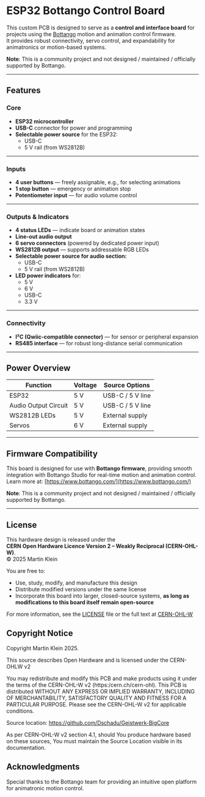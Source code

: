 # ESP32 Bottango Control Board

This custom PCB is designed to serve as a **control and interface board** for projects using the [Bottango](https://www.bottango.com/) motion and animation control firmware.  
It provides robust connectivity, servo control, and expandability for animatronics or motion-based systems.

**Note**: This is a community project and not designed / maintained / officially supported by Bottango.

---

## Features

### Core
- **ESP32 microcontroller**
- **USB-C** connector for power and programming  
- **Selectable power source** for the ESP32:  
  - USB-C  
  - 5 V rail (from WS2812B)

---

### Inputs
- **4 user buttons** — freely assignable, e.g., for selecting animations  
- **1 stop button** — emergency or animation stop  
- **Potentiometer input** — for audio volume control  

---

### Outputs & Indicators
- **4 status LEDs** — indicate board or animation states  
- **Line-out audio output**  
- **6 servo connectors** (powered by dedicated power input)  
- **WS2812B output** — supports addressable RGB LEDs  
- **Selectable power source for audio section:**  
  - USB-C  
  - 5 V rail (from WS2812B)  
- **LED power indicators** for:  
  - 5 V  
  - 6 V  
  - USB-C  
  - 3.3 V  

---

### Connectivity
- **I²C (Qwiic-compatible connector)** — for sensor or peripheral expansion  
- **RS485 interface** — for robust long-distance serial communication  

---

## Power Overview

| Function             | Voltage  | Source Options               |
|----------------------|----------|------------------------------|
| ESP32                | 5 V      | USB-C / 5 V line             |
| Audio Output Circuit | 5 V      | USB-C / 5 V line             |
| WS2812B LEDs         | 5 V      | External supply              |
| Servos               | 6 V      | External supply              |

---

## Firmware Compatibility

This board is designed for use with **Bottango firmware**, providing smooth integration with Bottango Studio for real-time motion and animation control.  
Learn more at: [https://www.bottango.com/](https://www.bottango.com/)

**Note**: This is a community project and not designed / maintained / officially supported by Bottango.

---

## License

This hardware design is released under the  
**CERN Open Hardware Licence Version 2 – Weakly Reciprocal (CERN-OHL-W)**.  
© 2025 Martin Klein 

You are free to:
- Use, study, modify, and manufacture this design  
- Distribute modified versions under the same license  
- Incorporate this board into larger, closed-source systems, **as long as modifications to this board itself remain open-source**

For more information, see the [LICENSE](./LICENSE) file or the full text at
[CERN-OHL-W](https://gitlab.com/ohwr/project/cernohl/-/wikis/uploads/82b567f43ce515395f7ddbfbad7a8806/cern_ohl_w_v2.txt)

## Copyright Notice

Copyright Martin Klein 2025.

This source describes Open Hardware and is licensed under the CERN-OHLW v2

You may redistribute and modify this PCB and make products
using it under the terms of the CERN-OHL-W v2 (https:/cern.ch/cern-ohl).
This PCB is distributed WITHOUT ANY EXPRESS OR IMPLIED
WARRANTY, INCLUDING OF MERCHANTABILITY, SATISFACTORY QUALITY
AND FITNESS FOR A PARTICULAR PURPOSE. Please see the CERN-OHL-W v2
for applicable conditions.

Source location: https://github.com/Dschadu/Geistwerk-BigCore

As per CERN-OHL-W v2 section 4.1, should You produce hardware based on
these sources, You must maintain the Source Location visible in its
documentation.

## Acknowledgments

Special thanks to the Bottango team for providing an intuitive open platform for animatronic motion control.